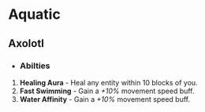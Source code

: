 # Aquatic

## Axolotl

- ### Abilties
1. **Healing Aura** - Heal any entity within 10 blocks of you.
2. **Fast Swimming** - Gain a *+10%* movement speed buff.
2. **Water Affinity** - Gain a *+10%* movement speed buff.
